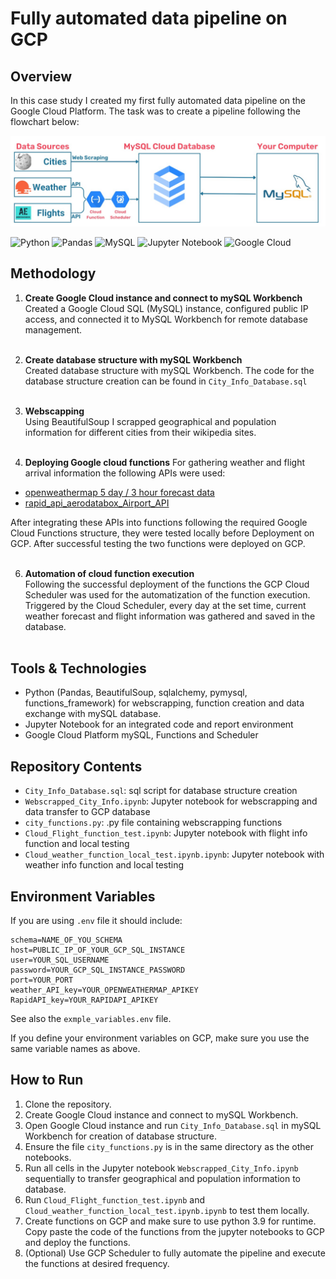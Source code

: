 # Fully automated data pipeline on GCP

## Overview

In this case study I created my first fully automated data pipeline on the Google Cloud Platform. The task was to create a pipeline following the flowchart below:

![Preview](images/GCP_data_pipeline_scheme.jpg)

![Python](https://img.shields.io/badge/python-3670A0?style=for-the-badge&logo=python&logoColor=ffdd54)
![Pandas](https://img.shields.io/badge/pandas-%23150458.svg?style=for-the-badge&logo=pandas&logoColor=white)
![MySQL](https://img.shields.io/badge/mysql-4479A1.svg?style=for-the-badge&logo=mysql&logoColor=white)
![Jupyter Notebook](https://img.shields.io/badge/jupyter-%23FA0F00.svg?style=for-the-badge&logo=jupyter&logoColor=white)
![Google Cloud](https://img.shields.io/badge/GoogleCloud-%234285F4.svg?style=for-the-badge&logo=google-cloud&logoColor=white)

## Methodology

1. **Create Google Cloud instance and connect to mySQL Workbench**  
Created a Google Cloud SQL (MySQL) instance, configured public IP access, and connected it to MySQL Workbench for remote database management.<br><br>

2. **Create database structure with mySQL Workbench**  
Created database structure with mySQL Workbench. The code for the database structure creation can be found in `City_Info_Database.sql`<br><br>

3. **Webscapping**  
Using BeautifulSoup I scrapped geographical and population information for different cities from their wikipedia sites.<br><br>

4. **Deploying Google cloud functions**
For gathering weather and flight arrival information the following APIs were used:
- [openweathermap 5 day / 3 hour forecast data](https://openweathermap.org/forecast5)
- [rapid_api_aerodatabox_Airport_API](https://rapidapi.com/aedbx-aedbx/api/aerodatabox)  

After integrating these APIs into functions following the required Google Cloud Functions structure, they were tested locally before Deployment on GCP. After successful testing the two functions were deployed on GCP.<br><br>

6. **Automation of cloud function execution**  
Following the successful deployment of the functions the GCP Cloud Scheduler was used for the automatization of the function execution. Triggered by the Cloud Scheduler, every day at the set time, current weather forecast and flight information was gathered and saved in the database.<br><br>

## Tools & Technologies

- Python (Pandas, BeautifulSoup, sqlalchemy, pymysql, functions_framework) for webscrapping, function creation and data exchange with mySQL database.
- Jupyter Notebook for an integrated code and report environment
- Google Cloud Platform mySQL, Functions and Scheduler

## Repository Contents

- `City_Info_Database.sql`: sql script for database structure creation
- `Webscrapped_City_Info.ipynb`: Jupyter notebook for webscrapping and data transfer to GCP database
- `city_functions.py`: .py file containing webscrapping functions
- `Cloud_Flight_function_test.ipynb`: Jupyter notebook with flight info function and local testing
- `Cloud_weather_function_local_test.ipynb.ipynb`: Jupyter notebook with weather info function and local testing

## Environment Variables
If you are using `.env` file it should include:

```
schema=NAME_OF_YOU_SCHEMA
host=PUBLIC_IP_OF_YOUR_GCP_SQL_INSTANCE
user=YOUR_SQL_USERNAME
password=YOUR_GCP_SQL_INSTANCE_PASSWORD
port=YOUR_PORT
weather_API_key=YOUR_OPENWEATHERMAP_APIKEY
RapidAPI_key=YOUR_RAPIDAPI_APIKEY
```
See also the `exmple_variables.env` file.  

If you define your environment variables on GCP, make sure you use the same variable names as above.

## How to Run

1. Clone the repository.
2. Create Google Cloud instance and connect to mySQL Workbench.
3. Open Google Cloud instance and run `City_Info_Database.sql` in mySQL Workbench for creation of database structure.
4. Ensure the file `city_functions.py` is in the same directory as the other notebooks.
6. Run all cells in the Jupyter notebook `Webscrapped_City_Info.ipynb` sequentially to transfer geographical and population information to database.
7. Run `Cloud_Flight_function_test.ipynb` and `Cloud_weather_function_local_test.ipynb.ipynb` to test them locally.
8. Create functions on GCP and make sure to use python 3.9 for runtime. Copy paste the code of the functions from the jupyter notebooks to GCP and deploy the functions.
9. (Optional) Use GCP Scheduler to fully automate the pipeline and execute the functions at desired frequency.
